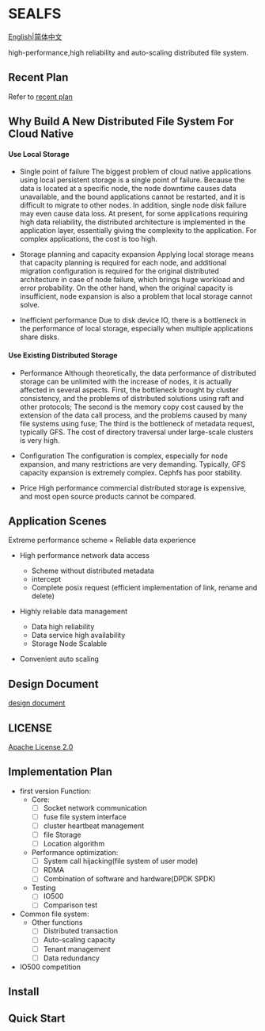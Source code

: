 # SEALFS
[English](https://github.com/labring/sealfs/blob/main/README.MD)|[简体中文](https://github.com/labring/sealfs/blob/main/README-ZH.MD)

high-performance,high reliability and auto-scaling distributed file system.

## Recent Plan
Refer to [recent plan](https://github.com/labring/sealfs/issues/23)

## Why Build A New Distributed File System For Cloud Native

#### Use Local Storage

- Single point of failure
  The biggest problem of cloud native applications using local persistent storage is a single point of failure. Because the data is located at a specific node, the node downtime causes data unavailable, and the bound applications cannot be restarted, and it is difficult to migrate to other nodes. In addition, single node disk failure may even cause data loss.
  At present, for some applications requiring high data reliability, the distributed architecture is implemented in the application layer, essentially giving the complexity to the application. For complex applications, the cost is too high.

- Storage planning and capacity expansion
  Applying local storage means that capacity planning is required for each node, and additional migration configuration is required for the original distributed architecture in case of node failure, which brings huge workload and error probability.
  On the other hand, when the original capacity is insufficient, node expansion is also a problem that local storage cannot solve.

- Inefficient performance
  Due to disk device IO, there is a bottleneck in the performance of local storage, especially when multiple applications share disks.

#### Use Existing Distributed Storage

- Performance
  Although theoretically, the data performance of distributed storage can be unlimited with the increase of nodes, it is actually affected in several aspects. First, the bottleneck brought by cluster consistency, and the problems of distributed solutions using raft and other protocols; The second is the memory copy cost caused by the extension of the data call process, and the problems caused by many file systems using fuse; The third is the bottleneck of metadata request, typically GFS. The cost of directory traversal under large-scale clusters is very high.

- Configuration
  The configuration is complex, especially for node expansion, and many restrictions are very demanding. Typically, GFS capacity expansion is extremely complex. Cephfs has poor stability.

- Price
  High performance commercial distributed storage is expensive, and most open source products cannot be compared.

## Application Scenes

Extreme performance scheme × Reliable data experience

- High performance network data access
  - Scheme without distributed metadata
  - intercept
  - Complete posix request (efficient implementation of link, rename and delete)

- Highly reliable data management
  - Data high reliability
  - Data service high availability
  - Storage Node Scalable

- Convenient auto scaling

## Design Document
[design document](https://github.com/labring/sealfs/blob/main/docs/README.MD)

## LICENSE
[Apache License 2.0](https://github.com/labring/sealfs/blob/main/LICENSE)

## Implementation Plan

- first version Function:
  - Core:
    - [ ] Socket network communication
    - [ ] fuse file system interface
    - [ ] cluster heartbeat management
    - [ ] file Storage
    - [ ] Location algorithm
  - Performance optimization:
    - [ ] System call hijacking(file system of user mode)
    - [ ] RDMA
    - [ ] Combination of software and hardware(DPDK SPDK)
  - Testing
    - [ ] IO500
    - [ ] Comparison test

- Common file system:
  - Other functions
    - [ ] Distributed transaction
    - [ ] Auto-scaling capacity
    - [ ] Tenant management
    - [ ] Data redundancy

- IO500 competition

## Install

## Quick Start
